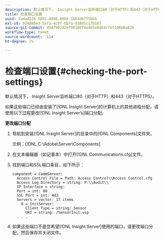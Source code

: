 ```yaml
---
description: 默认情况下， Insight Server监听端口80（对于HTTP）和443（对于HTTPS）。
title: 检查端口设置
uuid: 1adad226-5891-4498-80b6-1bb4d67f5bbb
exl-id: 924860e3-5afa-4c0f-bb7a-d38d5c1355b7
source-git-commit: d9df90242ef96188f4e4b5e6d04cfef196b0a628
workflow-type: tm+mt
source-wordcount: '114'
ht-degree: 7%

---
```


# 检查端口设置{#checking-the-port-settings}

默认情况下， Insight Server监听端口80（对于HTTP）和443（对于HTTPS）。

如果这些端口已经由安装了[!DNL Insight Server]的计算机上的其他进程分配，请使用以下过程更改[!DNL Insight Server’s]端口分配。

**更改端口分配**

1. 导航到安装[!DNL Insight Server]的目录中的[!DNL Components]文件夹。

   示例：[!DNL C:\Adobe\Server\Components]

1. 在文本编辑器（如记事本）中打开[!DNL Communications.cfg]文件。
1. 找到端口和SSL端口条目，如下所示：

   ```
   component = CommServer: 
     Access Control File = Path: Access Control\\Access Control.cfg
     Access Log Directory = string: P:\\Audit\\
     IP Interface = string: 
     Port = int: 80
     SSL Port = int: 443
     Servers = vector: 17 items
       0 = InitServer: 
         Client Type = string: Sensor
         URI = string: /SensorInit.vsp
     . . .
   ```

1. 如果这些端口不是您希望[!DNL Insight Server]使用的端口，请更改端口分配，然后保存并关闭文件。
